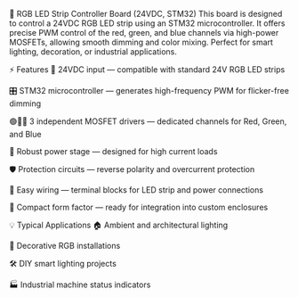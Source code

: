 🌈 RGB LED Strip Controller Board (24VDC, STM32)
This board is designed to control a 24VDC RGB LED strip using an STM32 microcontroller. It offers precise PWM control of the red, green, and blue channels via high-power MOSFETs, allowing smooth dimming and color mixing. Perfect for smart lighting, decoration, or industrial applications.

⚡ Features
🔌 24VDC input — compatible with standard 24V RGB LED strips

🎛 STM32 microcontroller — generates high-frequency PWM for flicker-free dimming

🟢🔴🔵 3 independent MOSFET drivers — dedicated channels for Red, Green, and Blue

💪 Robust power stage — designed for high current loads

🛡 Protection circuits — reverse polarity and overcurrent protection

🔧 Easy wiring — terminal blocks for LED strip and power connections

📐 Compact form factor — ready for integration into custom enclosures

💡 Typical Applications
🏠 Ambient and architectural lighting

🎨 Decorative RGB installations

🛠 DIY smart lighting projects

🏭 Industrial machine status indicators
